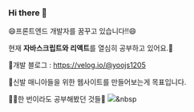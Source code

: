 ### Hi there 👋

😄프론트엔드 개발자를 꿈꾸고 있습니다!!😄

현재 <b>자바스크립트와 리액트</b>를 열심히 공부하고 있어요.📖

📝개발 블로그 : https://velog.io/@yoojs1205

👟신발 매니아들을 위한 웹사이트를 만들어보는게 목표입니다.

🧑‍💻한 번이라도 공부해봤던 것들👨‍
<img src="https://img.shields.io/badge/#E34F26?style=flat-square&logo=HTML5&logoColor=white"/></a>&nbsp 

<!--
**YOOJS1205/YOOJS1205** is a ✨ _special_ ✨ repository because its `README.md` (this file) appears on your GitHub profile.

Here are some ideas to get you started:

- 🔭 I’m currently working on ...
- 🌱 I’m currently learning ...
- 👯 I’m looking to collaborate on ...
- 🤔 I’m looking for help with ...
- 💬 Ask me about ...
- 📫 How to reach me: ...
- 😄 Pronouns: ...
- ⚡ Fun fact: ...
-->
